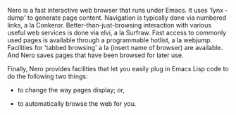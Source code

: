 Nero is a fast interactive web browser that runs under Emacs. It
uses 'lynx -dump' to generate page content. Navigation is
typically done via numbered links, a la Conkeror.
Better-than-just-browsing interaction with various useful web
services is done via elvi, a la Surfraw.
Fast access to commonly used pages is available through a
programmable hotlist, a la webjump.
Facilities for 'tabbed browsing' a la (insert name of browser) are
available. And Nero saves pages that have been
browsed for later use.

Finally, Nero provides facilities that let you easily plug in Emacs Lisp
code to do the following two things:

- to change the way pages display; or,

- to automatically browse the web for you.